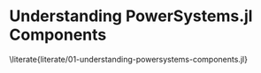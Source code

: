 # Understanding PowerSystems.jl Components

\literate{literate/01-understanding-powersystems-components.jl}
